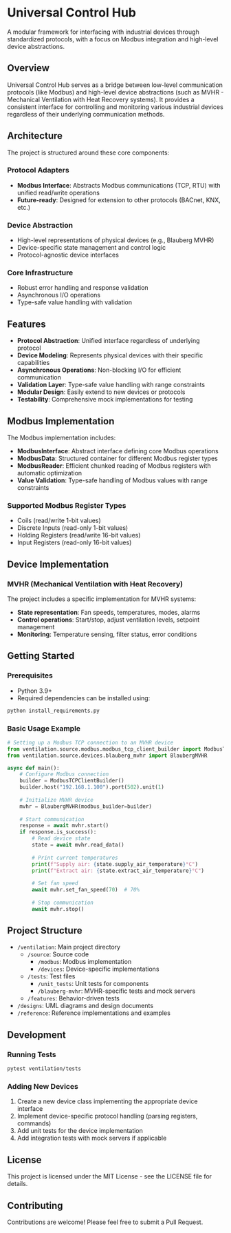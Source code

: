# Universal Control Hub

A modular framework for interfacing with industrial devices through standardized protocols, with a focus on Modbus integration and high-level device abstractions.

## Overview

Universal Control Hub serves as a bridge between low-level communication protocols (like Modbus) and high-level device abstractions (such as MVHR - Mechanical Ventilation with Heat Recovery systems). It provides a consistent interface for controlling and monitoring various industrial devices regardless of their underlying communication methods.

## Architecture

The project is structured around these core components:

### Protocol Adapters
- **Modbus Interface**: Abstracts Modbus communications (TCP, RTU) with unified read/write operations
- **Future-ready**: Designed for extension to other protocols (BACnet, KNX, etc.)

### Device Abstraction
- High-level representations of physical devices (e.g., Blauberg MVHR)
- Device-specific state management and control logic
- Protocol-agnostic device interfaces

### Core Infrastructure
- Robust error handling and response validation
- Asynchronous I/O operations
- Type-safe value handling with validation

## Features

- **Protocol Abstraction**: Unified interface regardless of underlying protocol
- **Device Modeling**: Represents physical devices with their specific capabilities
- **Asynchronous Operations**: Non-blocking I/O for efficient communication
- **Validation Layer**: Type-safe value handling with range constraints
- **Modular Design**: Easily extend to new devices or protocols
- **Testability**: Comprehensive mock implementations for testing

## Modbus Implementation

The Modbus implementation includes:

- **ModbusInterface**: Abstract interface defining core Modbus operations
- **ModbusData**: Structured container for different Modbus register types
- **ModbusReader**: Efficient chunked reading of Modbus registers with automatic optimization
- **Value Validation**: Type-safe handling of Modbus values with range constraints

### Supported Modbus Register Types
- Coils (read/write 1-bit values)
- Discrete Inputs (read-only 1-bit values)
- Holding Registers (read/write 16-bit values)
- Input Registers (read-only 16-bit values)

## Device Implementation

### MVHR (Mechanical Ventilation with Heat Recovery)
The project includes a specific implementation for MVHR systems:

- **State representation**: Fan speeds, temperatures, modes, alarms
- **Control operations**: Start/stop, adjust ventilation levels, setpoint management
- **Monitoring**: Temperature sensing, filter status, error conditions

## Getting Started

### Prerequisites
- Python 3.9+
- Required dependencies can be installed using:
```bash
python install_requirements.py
```

### Basic Usage Example

```python
# Setting up a Modbus TCP connection to an MVHR device
from ventilation.source.modbus.modbus_tcp_client_builder import ModbusTCPClientBuilder
from ventilation.source.devices.blauberg_mvhr import BlaubergMVHR

async def main():
    # Configure Modbus connection
    builder = ModbusTCPClientBuilder()
    builder.host("192.168.1.100").port(502).unit(1)
    
    # Initialize MVHR device
    mvhr = BlaubergMVHR(modbus_builder=builder)
    
    # Start communication
    response = await mvhr.start()
    if response.is_success():
        # Read device state
        state = await mvhr.read_data()
        
        # Print current temperatures
        print(f"Supply air: {state.supply_air_temperature}°C")
        print(f"Extract air: {state.extract_air_temperature}°C")
        
        # Set fan speed
        await mvhr.set_fan_speed(70)  # 70%
        
        # Stop communication
        await mvhr.stop()
```

## Project Structure

- `/ventilation`: Main project directory
    - `/source`: Source code
        - `/modbus`: Modbus implementation
        - `/devices`: Device-specific implementations
    - `/tests`: Test files
        - `/unit_tests`: Unit tests for components
        - `/blauberg-mvhr`: MVHR-specific tests and mock servers
    - `/features`: Behavior-driven tests
- `/designs`: UML diagrams and design documents
- `/reference`: Reference implementations and examples

## Development

### Running Tests
```bash
pytest ventilation/tests
```

### Adding New Devices

1. Create a new device class implementing the appropriate device interface
2. Implement device-specific protocol handling (parsing registers, commands)
3. Add unit tests for the device implementation
4. Add integration tests with mock servers if applicable

## License

This project is licensed under the MIT License - see the LICENSE file for details.

## Contributing

Contributions are welcome! Please feel free to submit a Pull Request.
